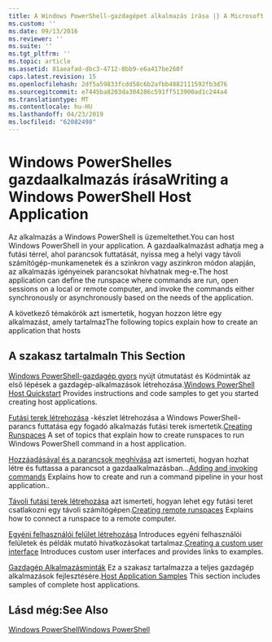 ```yaml
---
title: A Windows PowerShell-gazdagépet alkalmazás írása |} A Microsoft Docs
ms.custom: ''
ms.date: 09/13/2016
ms.reviewer: ''
ms.suite: ''
ms.tgt_pltfrm: ''
ms.topic: article
ms.assetid: 81aeafad-dbc3-4712-8bb9-e6a417be260f
caps.latest.revision: 15
ms.openlocfilehash: 2df5a59833fcdd58c6b2afbb4882111592fb3d76
ms.sourcegitcommit: e7445ba8203da304286c591ff513900ad1c244a4
ms.translationtype: MT
ms.contentlocale: hu-HU
ms.lasthandoff: 04/23/2019
ms.locfileid: "62082498"
---
```

# <a name="writing-a-windows-powershell-host-application"></a><span data-ttu-id="d26e8-102">Windows PowerShelles gazdaalkalmazás írása</span><span class="sxs-lookup"><span data-stu-id="d26e8-102">Writing a Windows PowerShell Host Application</span></span>

<span data-ttu-id="d26e8-103">Az alkalmazás a Windows PowerShell is üzemeltethet.</span><span class="sxs-lookup"><span data-stu-id="d26e8-103">You can host Windows PowerShell in your application.</span></span> <span data-ttu-id="d26e8-104">A gazdaalkalmazást adhatja meg a futási térrel, ahol parancsok futtatását, nyissa meg a helyi vagy távoli számítógép-munkamenetek és a szinkron vagy aszinkron módon alapján, az alkalmazás igényeinek parancsokat hívhatnak meg-e.</span><span class="sxs-lookup"><span data-stu-id="d26e8-104">The host application can define the runspace where commands are run, open sessions on a local or remote computer, and invoke the commands either synchronously or asynchronously based on the needs of the application.</span></span>

<span data-ttu-id="d26e8-105">A következő témakörök azt ismertetik, hogyan hozzon létre egy alkalmazást, amely tartalmaz</span><span class="sxs-lookup"><span data-stu-id="d26e8-105">The following topics explain how to create an application that hosts</span></span>

## <a name="in-this-section"></a><span data-ttu-id="d26e8-106">A szakasz tartalma</span><span class="sxs-lookup"><span data-stu-id="d26e8-106">In This Section</span></span>

<span data-ttu-id="d26e8-107">[Windows PowerShell-gazdagép gyors](./windows-powershell-host-quickstart.md) nyújt útmutatást és Kódminták az első lépések a gazdagép-alkalmazások létrehozása.</span><span class="sxs-lookup"><span data-stu-id="d26e8-107">[Windows PowerShell Host Quickstart](./windows-powershell-host-quickstart.md) Provides instructions and code samples to get you started creating host applications.</span></span>

<span data-ttu-id="d26e8-108">[Futási terek létrehozása](./creating-runspaces.md) -készlet létrehozása a Windows PowerShell-parancs futtatása egy fogadó alkalmazás futási terek ismertetik.</span><span class="sxs-lookup"><span data-stu-id="d26e8-108">[Creating Runspaces](./creating-runspaces.md) A set of topics that explain how to create runspaces to run Windows PowerShell command in a host application.</span></span>

<span data-ttu-id="d26e8-109">[Hozzáadásával és a parancsok meghívása](./adding-and-invoking-commands.md) azt ismerteti, hogyan hozhat létre és futtassa a parancsot a gazdaalkalmazásban...</span><span class="sxs-lookup"><span data-stu-id="d26e8-109">[Adding and invoking commands](./adding-and-invoking-commands.md) Explains how to create and run a command pipeline in your host application..</span></span>

<span data-ttu-id="d26e8-110">[Távoli futási terek létrehozása](./creating-remote-runspaces.md) azt ismerteti, hogyan lehet egy futási teret csatlakozni egy távoli számítógépen.</span><span class="sxs-lookup"><span data-stu-id="d26e8-110">[Creating remote runspaces](./creating-remote-runspaces.md) Explains how to connect a runspace to a remote computer.</span></span>

<span data-ttu-id="d26e8-111">[Egyéni felhasználói felület létrehozása](./creating-a-custom-user-interface.md) Introduces egyéni felhasználói felületek és példák mutató hivatkozásokat tartalmaz.</span><span class="sxs-lookup"><span data-stu-id="d26e8-111">[Creating a custom user interface](./creating-a-custom-user-interface.md) Introduces custom user interfaces and provides links to examples.</span></span>

<span data-ttu-id="d26e8-112">[Gazdagép Alkalmazásminták](./host-application-samples.md) Ez a szakasz tartalmazza a teljes gazdagép alkalmazások fejlesztésére.</span><span class="sxs-lookup"><span data-stu-id="d26e8-112">[Host Application Samples](./host-application-samples.md) This section includes samples of complete host applications.</span></span>

## <a name="see-also"></a><span data-ttu-id="d26e8-113">Lásd még:</span><span class="sxs-lookup"><span data-stu-id="d26e8-113">See Also</span></span>

[<span data-ttu-id="d26e8-114">Windows PowerShell</span><span class="sxs-lookup"><span data-stu-id="d26e8-114">Windows PowerShell</span></span>](http://msdn.microsoft.com/en-us/b41a2af3-aec1-402d-8e18-c2c26be461ff)
